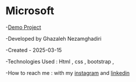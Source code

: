 # Microsoft

-[Demo Project](https://ghazalehnezamghadiri.github.io/Microsoft/) 

-Developed by Ghazaleh Nezamghadiri

-Created - 2025-03-15

-Technologies Used : Html , css , bootstrap ,  

-How to reach me : with my [instagram](https://www.instagram.com/ghazale.ghadiri/?hl=en) and  [linkedin](https://www.linkedin.com/in/ghazaleh-nezamghadiri-06b626302/)
